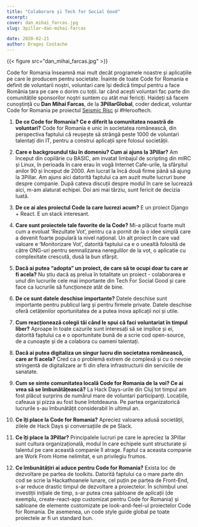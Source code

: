 ```yaml
---
title: "Colaborare și Tech for Social Good"
excerpt: 
cover: dan_mihai_farcas.jpg
slug: 3pillar-dan-mihai-farcas

date: 2020-02-21
author: Dragoș Costache
---
```


{{< figure src="dan_mihai_farcas.jpg" >}}

Code for Romania înseamnă mai mult decât programele noastre și aplicațiile pe care le producem pentru societate. Înainte de toate Code for Romania e definit de voluntarii noștri, voluntari care își dedică timpul pentru a face România țara pe care o dorim cu toții. Iar când acești voluntari fac parte din comunitățile sponsorilor noștri suntem cu atât mai fericiți. Haideți să facem cunoștință cu **Dan Mihai Farcas**, de la **3PillarGlobal**, coder dedicat, voluntar Code for Romania pe proiectul [Seismic Risc](https://github.com/code4romania/seismic-risc) și <span class="has-background-warning">#Herooftech</span>.


1.  <span class="has-text-success">**De ce Code for Romania? Ce e diferit la comunitatea noastră de voluntari?**</span>
Code for Romania e unic in societatea românească, din perspectiva faptului că reușește să strângă peste 1000 de voluntari talentați din IT,  pentru a construi aplicații spre folosul societății.

2. <span class="has-text-success">**Care e backgroundul tău în domeniu? Cum ai ajuns la 3Pillar?**</span>
Am început din copilărie cu BASIC, am invatat limbajul de scripting din mIRC și Linux,  în perioada în care erau în vogă Internet Cafe-urile, la sfârșitul anilor 90 și început de 2000. Am lucrat la încă două firme până să ajung la 3Pillar. Am ajuns aici datorită faptului ca am auzit multe lucruri bune despre companie. După cateva discuții despre modul în care se lucrează aici, m-am alaturat echipei. Doi ani mai târziu, sunt fericit de decizia luată. 

3. <span class="has-text-success">**De ce ai ales proiectul Code la care lucrezi acum?**</span>
E un proiect Django + React. E un stack interesant.

4. <span class="has-text-success">**Care sunt proiectele tale favorite de la Code?**</span> 
Mi-a plăcut foarte mult cum a evoluat ‘Rezultate Vot’, pentru ca a pornit de la o idee simplă care a devenit foarte populară la nivel național. Un alt proiect în care vad valoare e ‘Monitorizare Vot’, datorită faptului ca e o unealtă folosită de către ONG-uri pentru semnalizarea neregulilor de  la vot, o aplicatie cu complexitate crescută,  dusă la bun sfârșit.

5. <span class="has-text-success">**Dacă ai putea “adopta” un proiect, de care să te ocupi doar tu care ar fi acela?**</span>
Nu știu dacă aș prelua în totalitate un proiect -  colaborarea e unul din lucrurile cele mai importante din Tech For Social Good și care face ca lucrurile să funcționeze atât de bine.

6. <span class="has-text-success">**De ce sunt datele deschise importante?**</span>
Datele deschise sunt importante pentru publicul larg și pentru firmele private. Datele deschise oferă cetățenilor oportunitatea de a putea inova aplicații noi și utile.

7. <span class="has-text-success">**Cum reacționează colegii tăi când le spui că  faci voluntariat  în timpul liber?**</span>
Aproape în toate cazurile sunt interesați să se implice și ei,  datorită faptului ca e o oportunitate bună de a scrie cod open-source, de a cunoaște și de a colabora cu oameni talentați. 

8. <span class="has-text-success">**Dacă ai putea digitaliza un singur lucru din societatea românească, care ar fi acela?**</span>
Cred ca o problemă extrem de complexă și cu o nevoie stringentă de digitalizare ar fi din sfera infrastructurii din serviciile de sanatate.

9. <span class="has-text-success">**Cum se simte comunitatea locală Code for Romania de la voi? Ce ai vrea să se îmbunătățească?**</span>
La Hack Days-urile din Cluj tot timpul am fost plăcut surprins de numărul mare de voluntari participanți. Locațiile, cafeaua și pizza au fost bune întotdeauna. Pe partea organizatorică lucrurile s-au îmbunătățit considerabil în ultimul an.


10. <span class="has-text-success">**Ce îți place la Code for Romania?**</span>
Apreciez valoarea adusă societății, zilele de Hack Days și conversațiile de pe Slack.

11. <span class="has-text-success">**Ce îți place la 3Pillar?**</span>
Principalele lucruri pe care le apreciez la 3Pillar sunt cultura organizațională, modul în care echipele sunt structurate și talentul pe care această companie îl atrage. Faptul ca aceasta companie are Work From Home nelimitat,  e un privilegiu frumos. 

12. <span class="has-text-success">**Ce îmbunătățiri ai aduce pentru Code for Romania?**</span>
Exista loc de dezvoltare pe partea de toolkits. Datorită faptului ca o mare parte din cod se scrie  la Hackathoanele lunare, cel puțin pe partea de Front-End, s-ar reduce drastic timpul de dezvoltare a proiectelor.  În schimbul unei investiții inițiale de timp, s-ar putea crea șabloane de aplicații (de exemplu, create-react-app customizat pentru Code for Romania) și sabloane de elemente customizate pe look-and-feel-ul proiectelor Code for Romania. De asemenea, un code style guide global pe toate proiectele ar fi un standard bun.


